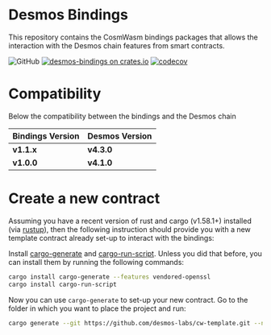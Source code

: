 # Desmos Bindings

This repository contains the CosmWasm bindings packages that allows the interaction with the Desmos chain features from smart contracts.

![GitHub](https://img.shields.io/github/license/desmos-labs/desmos-bindings.svg) [![desmos-bindings on crates.io](https://img.shields.io/crates/v/desmos-bindings.svg)](https://crates.io/crates/desmos-bindings) [![codecov](https://codecov.io/gh/desmos-labs/desmos-bindings/branch/main/graph/badge.svg?token=TT3qCDd957)](https://codecov.io/gh/desmos-labs/desmos-bindings)

# Compatibility

Below the compatibility between the bindings and the Desmos chain

| Bindings Version | Desmos Version |
|---|---|
| **v1.1.x** | **v4.3.0** |
| **v1.0.0** | **v4.1.0** |

# Create a new contract
Assuming you have a recent version of rust and cargo (v1.58.1+) installed
(via [rustup](https://rustup.rs/)),
then the following instruction should provide you with a new template contract already set-up to interact with the bindings:

Install [cargo-generate](https://github.com/ashleygwilliams/cargo-generate) and [cargo-run-script](https://github.com/JoshMcguigan/cargo-run-script).
Unless you did that before, you can install them by running the following commands:

```sh
cargo install cargo-generate --features vendored-openssl
cargo install cargo-run-script
```

Now you can use `cargo-generate` to set-up your new contract.
Go to the folder in which you want to place the project and run:

```sh
cargo generate --git https://github.com/desmos-labs/cw-template.git --name PROJECT_NAME
````
